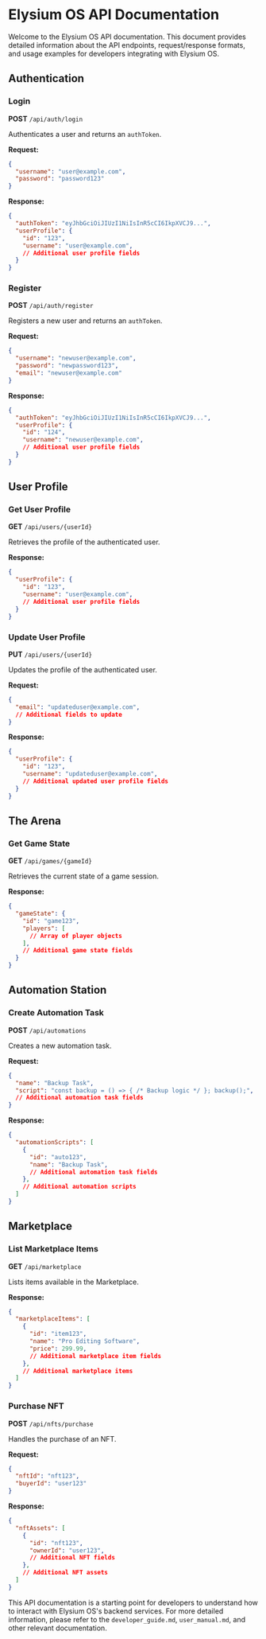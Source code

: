 # Elysium OS API Documentation

Welcome to the Elysium OS API documentation. This document provides detailed information about the API endpoints, request/response formats, and usage examples for developers integrating with Elysium OS.

## Authentication

### Login

**POST** `/api/auth/login`

Authenticates a user and returns an `authToken`.

**Request:**
```json
{
  "username": "user@example.com",
  "password": "password123"
}
```

**Response:**
```json
{
  "authToken": "eyJhbGciOiJIUzI1NiIsInR5cCI6IkpXVCJ9...",
  "userProfile": {
    "id": "123",
    "username": "user@example.com",
    // Additional user profile fields
  }
}
```

### Register

**POST** `/api/auth/register`

Registers a new user and returns an `authToken`.

**Request:**
```json
{
  "username": "newuser@example.com",
  "password": "newpassword123",
  "email": "newuser@example.com"
}
```

**Response:**
```json
{
  "authToken": "eyJhbGciOiJIUzI1NiIsInR5cCI6IkpXVCJ9...",
  "userProfile": {
    "id": "124",
    "username": "newuser@example.com",
    // Additional user profile fields
  }
}
```

## User Profile

### Get User Profile

**GET** `/api/users/{userId}`

Retrieves the profile of the authenticated user.

**Response:**
```json
{
  "userProfile": {
    "id": "123",
    "username": "user@example.com",
    // Additional user profile fields
  }
}
```

### Update User Profile

**PUT** `/api/users/{userId}`

Updates the profile of the authenticated user.

**Request:**
```json
{
  "email": "updateduser@example.com",
  // Additional fields to update
}
```

**Response:**
```json
{
  "userProfile": {
    "id": "123",
    "username": "updateduser@example.com",
    // Additional updated user profile fields
  }
}
```

## The Arena

### Get Game State

**GET** `/api/games/{gameId}`

Retrieves the current state of a game session.

**Response:**
```json
{
  "gameState": {
    "id": "game123",
    "players": [
      // Array of player objects
    ],
    // Additional game state fields
  }
}
```

## Automation Station

### Create Automation Task

**POST** `/api/automations`

Creates a new automation task.

**Request:**
```json
{
  "name": "Backup Task",
  "script": "const backup = () => { /* Backup logic */ }; backup();",
  // Additional automation task fields
}
```

**Response:**
```json
{
  "automationScripts": [
    {
      "id": "auto123",
      "name": "Backup Task",
      // Additional automation task fields
    },
    // Additional automation scripts
  ]
}
```

## Marketplace

### List Marketplace Items

**GET** `/api/marketplace`

Lists items available in the Marketplace.

**Response:**
```json
{
  "marketplaceItems": [
    {
      "id": "item123",
      "name": "Pro Editing Software",
      "price": 299.99,
      // Additional marketplace item fields
    },
    // Additional marketplace items
  ]
}
```

### Purchase NFT

**POST** `/api/nfts/purchase`

Handles the purchase of an NFT.

**Request:**
```json
{
  "nftId": "nft123",
  "buyerId": "user123"
}
```

**Response:**
```json
{
  "nftAssets": [
    {
      "id": "nft123",
      "ownerId": "user123",
      // Additional NFT fields
    },
    // Additional NFT assets
  ]
}
```

This API documentation is a starting point for developers to understand how to interact with Elysium OS's backend services. For more detailed information, please refer to the `developer_guide.md`, `user_manual.md`, and other relevant documentation.